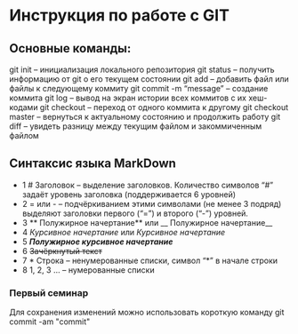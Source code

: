 # Инструкция по работе с GIT
## Основные команды:

git init – инициализация локального репозитория
git status – получить информацию от git о его текущем состоянии
git add – добавить файл или файлы к следующему коммиту
git commit -m “message” – создание коммита
git log – вывод на экран истории всех коммитов с их хеш-кодами
git checkout – переход от одного коммита к другому
git checkout master – вернуться к актуальному состоянию и продолжить работу
git diff – увидеть разницу между текущим файлом и закоммиченным файлом

## Синтаксис языка MarkDown

 * 1 # Заголовок – выделение заголовков. Количество символов “#” задаёт уровень заголовка
(поддерживается 6 уровней)
* 2 = или - – подчёркиванием этими символами (не менее 3 подряд) выделяют заголовки первого
(“=”) и второго (“-”) уровней.
* 3 ** Полужирное начертание** или __ Полужирное начертание__
* 4 *Курсивное начертание* или _Курсивное начертание_
* 5 ***Полужирное курсивное начертание***
* 6 ~~Зачёркнутый текст~~
* 7 * Строка – ненумерованные списки, символ “*” в начале строки
* 8 1, 2, 3 … – нумерованные списки

### Первый семинар

Для сохранения изменений можно использовать короткую команду git commit -am "commit"